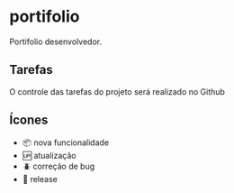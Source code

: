 # portifolio

Portifolio desenvolvedor.

## Tarefas

O controle das tarefas do projeto será realizado no Github

## Ícones

- :package: nova funcionalidade
- :up: atualização
- :beetle: correção de bug
- :checkered_flag: release
